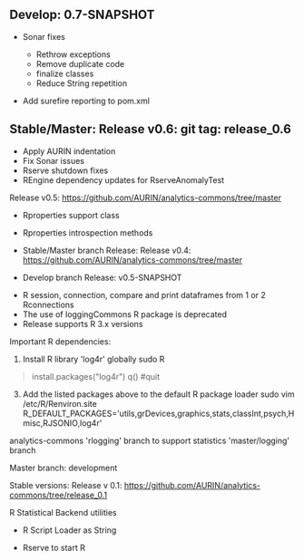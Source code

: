 Develop: 0.7-SNAPSHOT
---------------------
* Sonar fixes
    - Rethrow exceptions
    - Remove duplicate code
    - finalize classes
    - Reduce String repetition

* Add surefire reporting to pom.xml

Stable/Master: Release v0.6: git tag: release_0.6
-------------------------------------------------
* Apply AURIN indentation
* Fix Sonar issues
* Rserve shutdown fixes
* REngine dependency updates for RserveAnomalyTest

Release v0.5: https://github.com/AURIN/analytics-commons/tree/master
* Rproperties support class
* Rproperties introspection methods


* Stable/Master branch Release:
Release v0.4: https://github.com/AURIN/analytics-commons/tree/master

* Develop branch Release: v0.5-SNAPSHOT
- R session, connection, compare and print dataframes from 1 or 2 Rconnections 
- The use of loggingCommons R package is deprecated
- Release supports R 3.x versions

Important R dependencies:

1. Install R library 'log4r' globally
sudo R
> install.packages("log4r")
> q() #quit

3. Add the listed packages above to the default R package loader
sudo vim /etc/R/Renviron.site
R_DEFAULT_PACKAGES='utils,grDevices,graphics,stats,classInt,psych,Hmisc,RJSONIO,log4r'


analytics-commons 'rlogging' branch to support statistics 'master/logging' branch

Master branch: development

Stable versions:
Release v 0.1: https://github.com/AURIN/analytics-commons/tree/release_0.1

R Statistical Backend utilities

* R Script Loader as String

* Rserve to start R

